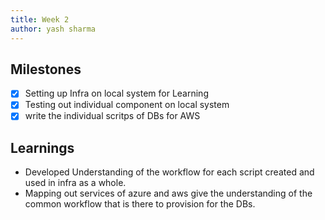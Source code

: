 ```yaml
---
title: Week 2
author: yash sharma
---
```


## Milestones
- [x] Setting up Infra on local system for Learning 
- [x] Testing out individual component on local system
- [x] write the individual scritps of DBs for AWS

## Learnings
* Developed Understanding of the workflow for each script created and used in infra as a whole.
* Mapping out services of azure and aws give the understanding of the common workflow that is there to provision for the DBs.
